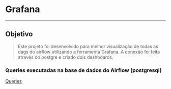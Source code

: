 # Grafana
----
## Objetivo

> Este projeto foi desenvolvido para melhor visualização de todas as dags do airflow utilizando a ferramenta Grafana. A conexão foi feita através do postgre e criado dois dashboards.

### Queries executadas na base de dados do Airflow (postgresql)

[Queries](<./Airflow_Grafana_Queries.sql>)
